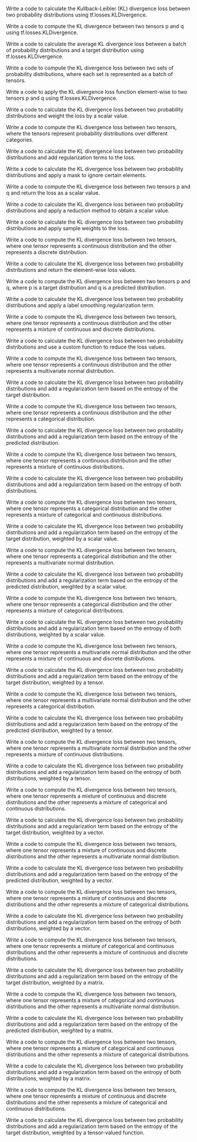 Write a code to calculate the Kullback-Leibler (KL) divergence loss between two probability distributions using tf.losses.KLDivergence.

Write a code to compute the KL divergence between two tensors p and q using tf.losses.KLDivergence.

Write a code to calculate the average KL divergence loss between a batch of probability distributions and a target distribution using tf.losses.KLDivergence.

Write a code to compute the KL divergence loss between two sets of probability distributions, where each set is represented as a batch of tensors.

Write a code to apply the KL divergence loss function element-wise to two tensors p and q using tf.losses.KLDivergence.

Write a code to calculate the KL divergence loss between two probability distributions and weight the loss by a scalar value.

Write a code to compute the KL divergence loss between two tensors, where the tensors represent probability distributions over different categories.

Write a code to calculate the KL divergence loss between two probability distributions and add regularization terms to the loss.

Write a code to calculate the KL divergence loss between two probability distributions and apply a mask to ignore certain elements.

Write a code to compute the KL divergence loss between two tensors p and q and return the loss as a scalar value.

Write a code to calculate the KL divergence loss between two probability distributions and apply a reduction method to obtain a scalar value.

Write a code to calculate the KL divergence loss between two probability distributions and apply sample weights to the loss.

Write a code to compute the KL divergence loss between two tensors, where one tensor represents a continuous distribution and the other represents a discrete distribution.

Write a code to calculate the KL divergence loss between two probability distributions and return the element-wise loss values.

Write a code to compute the KL divergence loss between two tensors p and q, where p is a target distribution and q is a predicted distribution.

Write a code to calculate the KL divergence loss between two probability distributions and apply a label smoothing regularization term.

Write a code to compute the KL divergence loss between two tensors, where one tensor represents a continuous distribution and the other represents a mixture of continuous and discrete distributions.

Write a code to calculate the KL divergence loss between two probability distributions and use a custom function to reduce the loss values.

Write a code to compute the KL divergence loss between two tensors, where one tensor represents a continuous distribution and the other represents a multivariate normal distribution.

Write a code to calculate the KL divergence loss between two probability distributions and add a regularization term based on the entropy of the target distribution.

Write a code to compute the KL divergence loss between two tensors, where one tensor represents a continuous distribution and the other represents a categorical distribution.

Write a code to calculate the KL divergence loss between two probability distributions and add a regularization term based on the entropy of the predicted distribution.

Write a code to compute the KL divergence loss between two tensors, where one tensor represents a continuous distribution and the other represents a mixture of continuous distributions.

Write a code to calculate the KL divergence loss between two probability distributions and add a regularization term based on the entropy of both distributions.

Write a code to compute the KL divergence loss between two tensors, where one tensor represents a categorical distribution and the other represents a mixture of categorical and continuous distributions.

Write a code to calculate the KL divergence loss between two probability distributions and add a regularization term based on the entropy of the target distribution, weighted by a scalar value.

Write a code to compute the KL divergence loss between two tensors, where one tensor represents a categorical distribution and the other represents a multivariate normal distribution.

Write a code to calculate the KL divergence loss between two probability distributions and add a regularization term based on the entropy of the predicted distribution, weighted by a scalar value.

Write a code to compute the KL divergence loss between two tensors, where one tensor represents a categorical distribution and the other represents a mixture of categorical distributions.

Write a code to calculate the KL divergence loss between two probability distributions and add a regularization term based on the entropy of both distributions, weighted by a scalar value.

Write a code to compute the KL divergence loss between two tensors, where one tensor represents a multivariate normal distribution and the other represents a mixture of continuous and discrete distributions.

Write a code to calculate the KL divergence loss between two probability distributions and add a regularization term based on the entropy of the target distribution, weighted by a tensor.

Write a code to compute the KL divergence loss between two tensors, where one tensor represents a multivariate normal distribution and the other represents a categorical distribution.

Write a code to calculate the KL divergence loss between two probability distributions and add a regularization term based on the entropy of the predicted distribution, weighted by a tensor.

Write a code to compute the KL divergence loss between two tensors, where one tensor represents a multivariate normal distribution and the other represents a mixture of continuous distributions.

Write a code to calculate the KL divergence loss between two probability distributions and add a regularization term based on the entropy of both distributions, weighted by a tensor.

Write a code to compute the KL divergence loss between two tensors, where one tensor represents a mixture of continuous and discrete distributions and the other represents a mixture of categorical and continuous distributions.

Write a code to calculate the KL divergence loss between two probability distributions and add a regularization term based on the entropy of the target distribution, weighted by a vector.

Write a code to compute the KL divergence loss between two tensors, where one tensor represents a mixture of continuous and discrete distributions and the other represents a multivariate normal distribution.

Write a code to calculate the KL divergence loss between two probability distributions and add a regularization term based on the entropy of the predicted distribution, weighted by a vector.

Write a code to compute the KL divergence loss between two tensors, where one tensor represents a mixture of continuous and discrete distributions and the other represents a mixture of categorical distributions.

Write a code to calculate the KL divergence loss between two probability distributions and add a regularization term based on the entropy of both distributions, weighted by a vector.

Write a code to compute the KL divergence loss between two tensors, where one tensor represents a mixture of categorical and continuous distributions and the other represents a mixture of continuous and discrete distributions.

Write a code to calculate the KL divergence loss between two probability distributions and add a regularization term based on the entropy of the target distribution, weighted by a matrix.

Write a code to compute the KL divergence loss between two tensors, where one tensor represents a mixture of categorical and continuous distributions and the other represents a multivariate normal distribution.

Write a code to calculate the KL divergence loss between two probability distributions and add a regularization term based on the entropy of the predicted distribution, weighted by a matrix.

Write a code to compute the KL divergence loss between two tensors, where one tensor represents a mixture of categorical and continuous distributions and the other represents a mixture of categorical distributions.

Write a code to calculate the KL divergence loss between two probability distributions and add a regularization term based on the entropy of both distributions, weighted by a matrix.

Write a code to compute the KL divergence loss between two tensors, where one tensor represents a mixture of continuous and discrete distributions and the other represents a mixture of categorical and continuous distributions.

Write a code to calculate the KL divergence loss between two probability distributions and add a regularization term based on the entropy of the target distribution, weighted by a tensor-valued function.